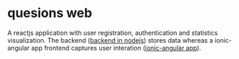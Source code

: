 # quesions web

A reactjs application with user registration, authentication and statistics visualization. The backend ([backend in nodejs](https://github.com/anfelbar/quesionsBackend)) stores data whereas a ionic-angular app frontend captures user interation ([ionic-angular app](https://github.com/anfelbar/questionsApp)).
